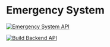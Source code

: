 # Emergency System

[![Emergency System API](https://github.com/Spatial-Databases/EmergencySystem/actions/workflows/deploy-backend.yml/badge.svg?branch=main)](https://github.com/Spatial-Databases/EmergencySystem/actions/workflows/deploy-backend.yml)

[![Build Backend API](https://github.com/Spatial-Databases/EmergencySystem/actions/workflows/migrate.yml/badge.svg?branch=main)](https://github.com/Spatial-Databases/EmergencySystem/actions/workflows/migrate.yml)
